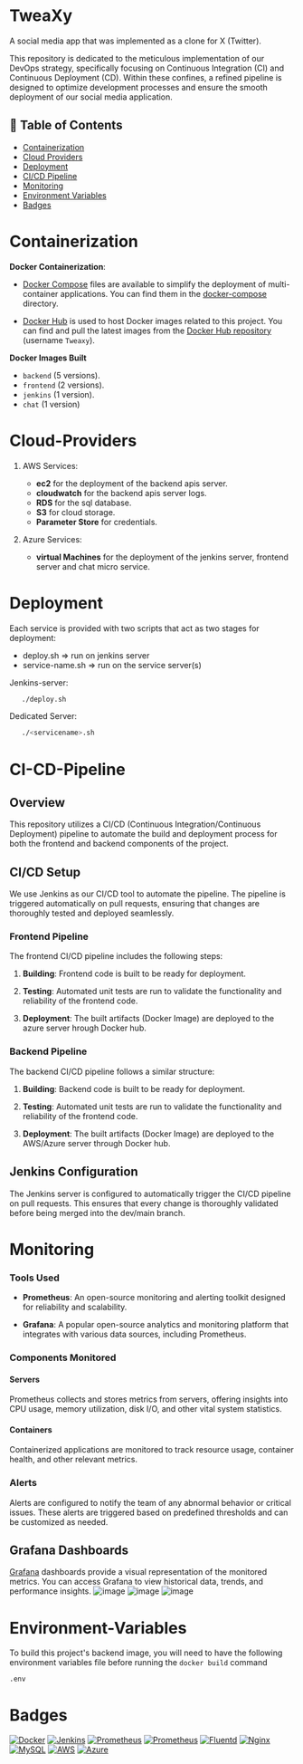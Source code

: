 
# TweaXy

A social media app that was implemented as a clone for X (Twitter).

This repository is dedicated to the meticulous implementation of our DevOps strategy, specifically focusing on Continuous Integration (CI) and Continuous Deployment (CD). Within these confines, a refined pipeline is designed to optimize development processes and ensure the smooth deployment of our social media application.

## 📝 Table of Contents
- [Containerization](#Containerization)
- [Cloud Providers](#Cloud-Providers)
- [Deployment](#Deployment)
- [CI/CD Pipeline](#CI-CD-Pipeline)
- [Monitoring](#Monitoring)
- [Environment Variables](#Environment-Variables)
- [Badges](#Badges)
# Containerization
**Docker Containerization**:

- [Docker Compose](https://docs.docker.com/compose/) files are available to simplify the deployment of multi-container applications. You can find them in the [docker-compose](docker-compose/) directory.

- [Docker Hub](https://hub.docker.com/) is used to host Docker images related to this project. You can find and pull the latest images from the [Docker Hub repository](https://hub.docker.com/r/your-username/your-repository) (username `Tweaxy`).

**Docker Images Built**
- `backend` (5 versions).
- `frontend` (2 versions).
- `jenkins` (1 version).
- `chat` (1 version)

# Cloud-Providers


1. AWS Services:
   - **ec2** for the deployment of the backend apis server.
   - **cloudwatch** for the  backend apis server logs.
   - **RDS** for the sql database.
   - **S3** for cloud storage.
   - **Parameter Store** for credentials.

2. Azure Services:
   - **virtual Machines** for the deployment of the jenkins server, frontend server and chat micro service.

# Deployment

Each service is provided with two scripts that act as two stages for deployment:

- deploy.sh => run on jenkins server
- service-name.sh => run on the service server(s)

Jenkins-server:
```bash
   ./deploy.sh
```

Dedicated Server:

```bash
   ./<servicename>.sh
```

# CI-CD-Pipeline

## Overview

This repository utilizes a CI/CD (Continuous Integration/Continuous Deployment) pipeline to automate the build and deployment process for both the frontend and backend components of the project.

## CI/CD Setup

We use Jenkins as our CI/CD tool to automate the pipeline. The pipeline is triggered automatically on pull requests, ensuring that changes are thoroughly tested and deployed seamlessly.

### Frontend Pipeline

The frontend CI/CD pipeline includes the following steps:

1. **Building**: Frontend code is built to be ready for deployment.

2. **Testing**: Automated unit tests are run to validate the functionality and reliability of the frontend code.

3. **Deployment**: The built artifacts (Docker Image) are deployed to the azure server hrough Docker hub.

### Backend Pipeline

The backend CI/CD pipeline follows a similar structure:

1. **Building**: Backend code is built to be ready for deployment.

2. **Testing**: Automated unit tests are run to validate the functionality and reliability of the frontend code.

3. **Deployment**: The built artifacts (Docker Image) are deployed to the AWS/Azure server through Docker hub.


## Jenkins Configuration

The Jenkins server is configured to automatically trigger the CI/CD pipeline on pull requests. This ensures that every change is thoroughly validated before being merged into the dev/main branch.


# Monitoring
### Tools Used

- **Prometheus**: An open-source monitoring and alerting toolkit designed for reliability and scalability.

- **Grafana**: A popular open-source analytics and monitoring platform that integrates with various data sources, including Prometheus.

### Components Monitored

#### Servers

Prometheus collects and stores metrics from servers, offering insights into CPU usage, memory utilization, disk I/O, and other vital system statistics.

#### Containers

Containerized applications are monitored to track resource usage, container health, and other relevant metrics.

### Alerts

Alerts are configured to notify the team of any abnormal behavior or critical issues. These alerts are triggered based on predefined thresholds and can be customized as needed.

## Grafana Dashboards

[Grafana](https://grafana.com/) dashboards provide a visual representation of the monitored metrics. You can access Grafana to view historical data, trends, and performance insights.
![image](https://github.com/TweaXy/devops/assets/87082462/4cf6c5e7-276a-4feb-91ef-a30ccc0cdc0e)
![image](https://github.com/TweaXy/devops/assets/87082462/f3009108-342e-4248-9d6f-87ef1b1d3ee5)
![image](https://github.com/TweaXy/devops/assets/87082462/c4cc619f-03de-4c58-a3f6-61150b8f394f)


# Environment-Variables

To build this project's backend image, you will need to have the following environment variables file before running the `docker build` command

`.env`


# Badges


[![Docker](https://img.shields.io/badge/Docker-white?logo=Docker&labelColor=black
)](https://www.docker.com/)
[![Jenkins](https://img.shields.io/badge/Jenkins-white?logo=Jenkins&logoColor=white&labelColor=black
)](https://www.jenkins.io/)
[![Prometheus](https://img.shields.io/badge/Prometheus-white?logo=Prometheus&labelColor=black)](https://prometheus.io/)
[![Prometheus](https://img.shields.io/badge/Grafana-white?logo=Prometheus&logoColor=orange&labelColor=black)](https://grafana.com/)
[![Fluentd](https://img.shields.io/badge/fluentd-white?logo=fluentd&labelColor=black
)](https://www.fluentd.org/)
[![Nginx](https://img.shields.io/badge/nginx-white?logo=nginx&labelColor=black
)](https://nginx.org/en/)
[![MySQL](https://img.shields.io/badge/mysql-%2300f.svg?style=for-the-badge&logo=mysql&logoColor=white)](https://www.mysql.com/)
[![AWS](https://img.shields.io/badge/AWS-%23FF9900.svg?style=for-the-badge&logo=amazon-aws&logoColor=white)](https://aws.amazon.com/)
[![Azure](https://img.shields.io/badge/azure-%230072C6.svg?style=for-the-badge&logo=microsoftazure&logoColor=white)](https://azure.microsoft.com/en-us/)
